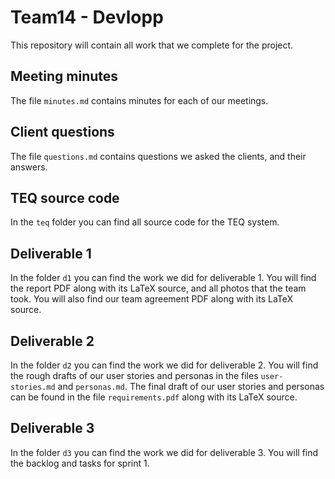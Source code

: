 # Team14 - Devlopp
This repository will contain all work that we complete for the project.

## Meeting minutes
The file `minutes.md` contains minutes for each of our meetings.

## Client questions
The file `questions.md` contains questions we asked the clients, and their answers.

## TEQ source code
In the `teq` folder you can find all source code for the TEQ system.

## Deliverable 1
In the folder `d1` you can find the work we did for deliverable 1. You will find the report PDF along with its LaTeX source, and all photos that the team took. You will also find our team agreement PDF along with its LaTeX source.

## Deliverable 2
In the folder `d2` you can find the work we did for deliverable 2. You will find the rough drafts of our user stories and personas in the files `user-stories.md` and `personas.md`. The final draft of our user stories and personas can be found in the file `requirements.pdf` along with its LaTeX source.

## Deliverable 3
In the folder `d3` you can find the work we did for deliverable 3. You will find the backlog and tasks for sprint 1.

